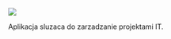 <a href="https://travis-ci.org/MajkelMatusaf/ti2"><img src="https://travis-ci.org/MajkelMatusaf/ti2.svg?branch=master"></a>

Aplikacja sluzaca do zarzadzanie projektami IT.
